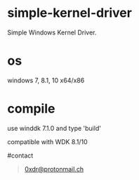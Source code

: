 # simple-kernel-driver
Simple Windows Kernel Driver.

# os
windows 7, 8.1, 10 x64/x86

# compile
use winddk 7.1.0
and type 'build'

compatible with WDK 8.1/10

#contact
> 0xdr@protonmail.ch

